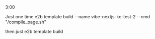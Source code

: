 3:00

Just one time
e2b template build --name vibe-nextjs-kc-test-2 --cmd "/compile_page.sh"

then just
e2b template build